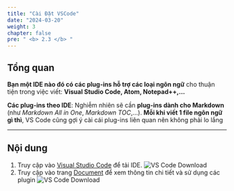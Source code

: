```yaml
---
title: "Cài Đặt VSCode"
date: "2024-03-20"
weight: 3
chapter: false
pre: " <b> 2.3 </b> "
---
```


## Tổng quan

**Bạn một IDE nào đó có các plug-ins hỗ trợ các loại ngôn ngữ** cho thuận tiện trong việc viết: **Visual Studio Code, Atom, Notepad++,…**

**Các plug-ins theo IDE**: Nghiễm nhiên sẽ cần **plug-ins dành cho Markdown** (như _Markdown All in One_, _Markdown TOC_,…). **Mỗi khi viết 1 file ngôn ngữ gì thì**, VS Code cũng gợi ý cài cái plug-ins liên quan nên không phải lo lắng

---

## Nội dung

1. Truy cập vào [Visual Studio Code](https://code.visualstudio.com/download) để tải IDE.
   ![VS Code Download](/images/2.prerequisite/vscodedownload.png)
2. Truy cập vào trang [Document](https://code.visualstudio.com/docs) để xem thông tin chi tiết và sử dụng các plugin
   ![VS Code Download](/images/2.prerequisite/vscodedocs.png)
